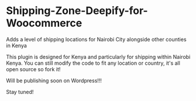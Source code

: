 # Shipping-Zone-Deepify-for-Woocommerce
Adds a level of shipping locations for Nairobi City alongside other counties in Kenya

This plugin is designed for Kenya and particularly for shipping within Nairobi Kenya.
You can still modify the code to fit any location or country, it's all open source so fork it!

Will be publishing soon on Wordpress!!!

 Stay tuned!
